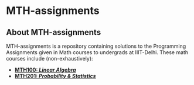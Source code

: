 # MTH-assignments

## About MTH-assignments

MTH-assignments is a repository containing solutions to the Programming Assignments given in Math courses to undergrads at IIIT-Delhi.
These math courses include (non-exhaustively):

- **[MTH100: *Linear Algebra*](https://github.com/divyajeettt/MTH-assignments/tree/main/MTH100)**
- **[MTH201: *Probability & Statistics*](https://github.com/divyajeettt/MTH-assignments/tree/main/MTH201)**
